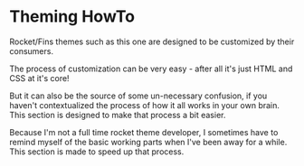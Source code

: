 # Theming HowTo

Rocket/Fins themes such as this one are designed to be customized by their consumers.

The process of customization can be very easy - after all it's just HTML and CSS at it's core!

But it can also be the source of some un-necessary confusion, if you haven't contextualized the process of how it all works in your own brain. This section is designed to make that process a bit easier.

Because I'm not a full time rocket theme developer, I sometimes have to remind myself of the basic working parts when I've been away for a while. This section is made to speed up that process.
